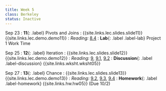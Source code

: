 ```yaml
---
title: Week 5
class: Berkeley
status: Inactive
---
```


Sep 23
: **11**{: .label} Pivots and Joins
    : {{site.links.lec.slides.slide11}} {{site.links.lec.demo.demo11}}
: _Reading:_ [8.4](https://inferentialthinking.com/chapters/08/4/Joining_Tables_by_Columns.html)
: **Lab**{: .label .label-lab} Project 1 Work Time 



Sep 25
: **12**{: .label} Iteration
    : {{site.links.lec.slides.slide12}} {{site.links.lec.demo.demo12}}
: _Reading:_ [9](https://inferentialthinking.com/chapters/09/Randomness.html), [9.1](https://inferentialthinking.com/chapters/09/1/Conditional_Statements.html), [9.2](https://inferentialthinking.com/chapters/09/2/Iteration.html)
: **Discussion**{: .label .label-discussion} {{site.links.wksht.wksht05}}


Sep 27
: **13**{: .label} Chance
    : {{site.links.lec.slides.slide13}} {{site.links.lec.demo.demo13}}
: _Reading:_ [9.2](https://inferentialthinking.com/chapters/09/2/Iteration.html), [9.3](https://inferentialthinking.com/chapters/09/3/Simulation.html), [9.4](https://inferentialthinking.com/chapters/09/4/Monty_Hall_Problem.html)
: **Homework**{: .label .label-homework} {{site.links.hw.hw05}} (Due 10/2)